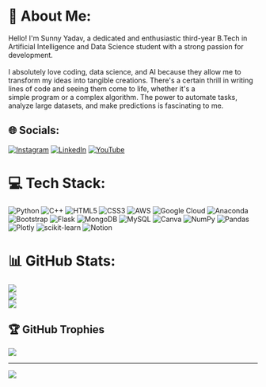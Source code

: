 
# 💫 About Me:
Hello! I'm Sunny Yadav, a dedicated and enthusiastic third-year B.Tech in Artificial Intelligence and Data Science student with a strong passion for development.<br><br>I absolutely love coding, data science, and AI because they allow me to transform my ideas into tangible creations. There's a certain thrill in writing lines of code and seeing them come to life, whether it's a<br>simple program or a complex algorithm. The power to automate tasks, analyze large datasets, and make predictions is fascinating to me.


## 🌐 Socials:
[![Instagram](https://img.shields.io/badge/Instagram-%23E4405F.svg?logo=Instagram&logoColor=white)](https://instagram.com/super_sunny33) [![LinkedIn](https://img.shields.io/badge/LinkedIn-%230077B5.svg?logo=linkedin&logoColor=white)](https://linkedin.com/in/sunny-yadav-21702623a) [![YouTube](https://img.shields.io/badge/YouTube-%23FF0000.svg?logo=YouTube&logoColor=white)](https://youtube.com/@UCsCAFL-zleUXIkWuWaU0WyQ) 

# 💻 Tech Stack:
![Python](https://img.shields.io/badge/python-3670A0?style=plastic&logo=python&logoColor=ffdd54) ![C++](https://img.shields.io/badge/c++-%2300599C.svg?style=plastic&logo=c%2B%2B&logoColor=white) ![HTML5](https://img.shields.io/badge/html5-%23E34F26.svg?style=plastic&logo=html5&logoColor=white) ![CSS3](https://img.shields.io/badge/css3-%231572B6.svg?style=plastic&logo=css3&logoColor=white) ![AWS](https://img.shields.io/badge/AWS-%23FF9900.svg?style=plastic&logo=amazon-aws&logoColor=white) ![Google Cloud](https://img.shields.io/badge/Google%20Cloud-%234285F4.svg?style=plastic&logo=google-cloud&logoColor=white) ![Anaconda](https://img.shields.io/badge/Anaconda-%2344A833.svg?style=plastic&logo=anaconda&logoColor=white) ![Bootstrap](https://img.shields.io/badge/bootstrap-%23563D7C.svg?style=plastic&logo=bootstrap&logoColor=white) ![Flask](https://img.shields.io/badge/flask-%23000.svg?style=plastic&logo=flask&logoColor=white) ![MongoDB](https://img.shields.io/badge/MongoDB-%234ea94b.svg?style=plastic&logo=mongodb&logoColor=white) ![MySQL](https://img.shields.io/badge/mysql-%2300f.svg?style=plastic&logo=mysql&logoColor=white) ![Canva](https://img.shields.io/badge/Canva-%2300C4CC.svg?style=plastic&logo=Canva&logoColor=white) ![NumPy](https://img.shields.io/badge/numpy-%23013243.svg?style=plastic&logo=numpy&logoColor=white) ![Pandas](https://img.shields.io/badge/pandas-%23150458.svg?style=plastic&logo=pandas&logoColor=white) ![Plotly](https://img.shields.io/badge/Plotly-%233F4F75.svg?style=plastic&logo=plotly&logoColor=white) ![scikit-learn](https://img.shields.io/badge/scikit--learn-%23F7931E.svg?style=plastic&logo=scikit-learn&logoColor=white) ![Notion](https://img.shields.io/badge/Notion-%23000000.svg?style=plastic&logo=notion&logoColor=white)
# 📊 GitHub Stats:
![](https://github-readme-stats.vercel.app/api?username=supersuNny33&theme=radical&hide_border=false&include_all_commits=true&count_private=true)<br/>
![](https://github-readme-streak-stats.herokuapp.com/?user=supersuNny33&theme=radical&hide_border=false)<br/>
![](https://github-readme-stats.vercel.app/api/top-langs/?username=supersuNny33&theme=radical&hide_border=false&include_all_commits=true&count_private=true&layout=compact)

## 🏆 GitHub Trophies
![](https://github-profile-trophy.vercel.app/?username=supersuNny33&theme=radical&no-frame=false&no-bg=true&margin-w=4)

---
[![](https://visitcount.itsvg.in/api?id=supersuNny33&icon=0&color=0)](https://visitcount.itsvg.in)


<!---
supersuNny33/supersuNny33 is a ✨ special ✨ repository because its `README.md` (this file) appears on your GitHub profile.
You can click the Preview link to take a look at your changes.
--->
